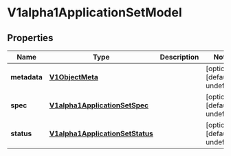 # V1alpha1ApplicationSetModel

## Properties

Name | Type | Description | Notes
------------ | ------------- | ------------- | -------------
**metadata** | [**V1ObjectMeta**](V1ObjectMeta.md) |  | [optional] [default to undefined]
**spec** | [**V1alpha1ApplicationSetSpec**](V1alpha1ApplicationSetSpec.md) |  | [optional] [default to undefined]
**status** | [**V1alpha1ApplicationSetStatus**](V1alpha1ApplicationSetStatus.md) |  | [optional] [default to undefined]



